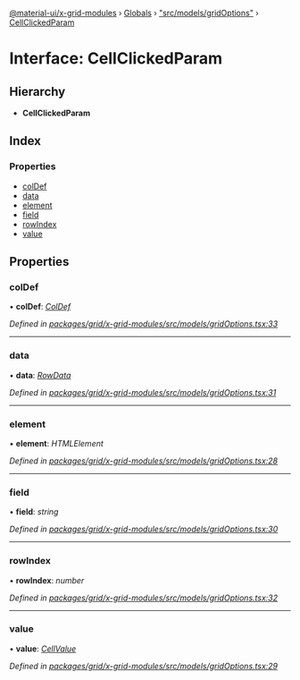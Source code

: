 [@material-ui/x-grid-modules](../README.md) › [Globals](../globals.md) › ["src/models/gridOptions"](../modules/_src_models_gridoptions_.md) › [CellClickedParam](_src_models_gridoptions_.cellclickedparam.md)

# Interface: CellClickedParam

## Hierarchy

- **CellClickedParam**

## Index

### Properties

- [colDef](_src_models_gridoptions_.cellclickedparam.md#coldef)
- [data](_src_models_gridoptions_.cellclickedparam.md#data)
- [element](_src_models_gridoptions_.cellclickedparam.md#element)
- [field](_src_models_gridoptions_.cellclickedparam.md#field)
- [rowIndex](_src_models_gridoptions_.cellclickedparam.md#rowindex)
- [value](_src_models_gridoptions_.cellclickedparam.md#value)

## Properties

### colDef

• **colDef**: _[ColDef](_src_models_coldef_coldef_.coldef.md)_

_Defined in [packages/grid/x-grid-modules/src/models/gridOptions.tsx:33](https://github.com/mui-org/material-ui-x/blob/a679779/packages/grid/x-grid-modules/src/models/gridOptions.tsx#L33)_

---

### data

• **data**: _[RowData](_src_models_rows_.rowdata.md)_

_Defined in [packages/grid/x-grid-modules/src/models/gridOptions.tsx:31](https://github.com/mui-org/material-ui-x/blob/a679779/packages/grid/x-grid-modules/src/models/gridOptions.tsx#L31)_

---

### element

• **element**: _HTMLElement_

_Defined in [packages/grid/x-grid-modules/src/models/gridOptions.tsx:28](https://github.com/mui-org/material-ui-x/blob/a679779/packages/grid/x-grid-modules/src/models/gridOptions.tsx#L28)_

---

### field

• **field**: _string_

_Defined in [packages/grid/x-grid-modules/src/models/gridOptions.tsx:30](https://github.com/mui-org/material-ui-x/blob/a679779/packages/grid/x-grid-modules/src/models/gridOptions.tsx#L30)_

---

### rowIndex

• **rowIndex**: _number_

_Defined in [packages/grid/x-grid-modules/src/models/gridOptions.tsx:32](https://github.com/mui-org/material-ui-x/blob/a679779/packages/grid/x-grid-modules/src/models/gridOptions.tsx#L32)_

---

### value

• **value**: _[CellValue](../modules/_src_models_rows_.md#cellvalue)_

_Defined in [packages/grid/x-grid-modules/src/models/gridOptions.tsx:29](https://github.com/mui-org/material-ui-x/blob/a679779/packages/grid/x-grid-modules/src/models/gridOptions.tsx#L29)_
